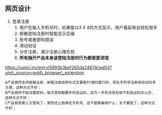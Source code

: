 ## 网页设计

1. 登录注册
   1. 用户在输入手机号时，如果能以3 4 4的方式显示，用户看起来会轻松很多
   2. 邮箱登陆注册时智能显示后缀
   3. 账号或者密码错误
   4. 滑动验证
   5. 分步注册，减少注册心理负担
   6. **所有抛开产品本身谈登陆注册的行为都是耍流氓**

https://juejin.im/entry/5993b3bef265da24874ced54?utm\_source=gold\_browser\_extension

```
A产品竟然支持邮箱注册，邮箱注册这种方式主要是PC端时盛行的，现在手机号注册收验证码多方便，这种方式不好；
B产品竟然不能设置密码，每次登陆都要手机验证码，这万一手机没信号收不到验证码怎么办，这种方式不好；
C产品我用第三方登陆了，竟然还让我绑定手机号，这不是欺骗用户么，太不要脸了，这种方式不好；


```




